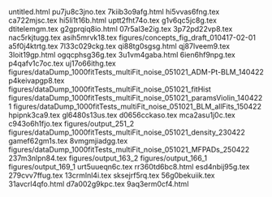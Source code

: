 untitled.html
pu7ju8c3jno.tex
7kiib3o9afg.html
hi5vvas6fng.tex
ca722mjsc.tex
hi5li1t16b.html
uptt2fht74o.tex
g1v6qc5jc8g.tex
dtitelemgm.tex
g2gprqiq8io.html
07r5al3e2ig.tex
3p72pd22vp8.tex
nac5rkjtugg.tex
asih5mrvk18.tex
figures/concepts_fig_draft_010417-02-01
a5f0j4ktrtg.tex
7l33c029ckg.tex
qi88tg0sgsg.html
qj87lveem9.tex
3loit19gp.html
ogqcphsg36g.tex
3u1vm4gaba.html
6ien6hf9npg.tex
p4qafv1c7oc.tex
uj17o66ithg.tex
figures/dataDump_1000fitTests_multiFit_noise_051021_ADM-Pt-BLM_140422
p4keivapgp8.tex
figures/dataDump_1000fitTests_multiFit_noise_051021_fitHist
figures/dataDump_1000fitTests_multiFit_noise_051021_paramsViolin_1404221
figures/dataDump_1000fitTests_multiFit_noise_051021_BLM_allFits_150422
hpipnk3ca9.tex
gl6480s13us.tex
d0656cckaso.tex
mca2asu1j0c.tex
c943o6h1fjo.tex
figures/output_251_2
figures/dataDump_1000fitTests_multiFit_noise_051021_density_230422
gamef62gm1s.tex
8vmgmjiadgg.tex
figures/dataDump_1000fitTests_multiFit_noise_051021_MFPADs_250422
237m3nlpn84.tex
figures/output_163_2
figures/output_166_1
figures/output_169_1
urt5uueqn6c.tex
rr360td6bc8.html
esd4nbij95g.tex
279cvv7ffug.tex
13crmlnl4i.tex
sksejrf5rq.tex
56g0bekuiik.tex
31avcrl4qfo.html
d7a002g9kpc.tex
9aq3erm0cf4.html
